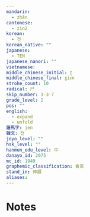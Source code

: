 ```yaml
---
mandarin:
  - zhǎn
cantonese:
  - zin2
korean:
  - 전
korean_native: ""
japanese:
  - TEN
japanese_nanori: ""
vietnamese:
middle_chinese_initial: ʈ
middle_chinese_final: ɣiᴇn
stroke_count: 10
radical: 尸
skip_number: 3-3-7
grade_level: 2
pos: ""
english:
  - expand
  - unfold
羅馬字: jen
韓文: 전
joyo_level: ""
hsk_level: ""
hanmun_edu_level: 中
danayo_id: 2075
mc_id: 1949
graphemic_classification: 會意
stand_in: 伸展
aliases:
---
```


# Notes
